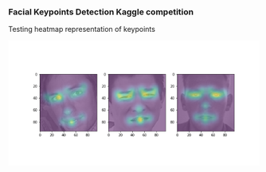 ### Facial Keypoints Detection Kaggle competition

Testing heatmap representation of keypoints

![Heatmaps](samples/heatmaps.png)
